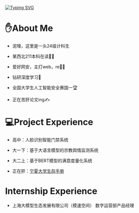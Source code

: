 [![Typing SVG](https://readme-typing-svg.demolab.com?font=Fira+Code&pause=1000&width=435&lines=%E6%97%A9%E4%B8%8A%E5%A5%BD%EF%BC%8C%E4%BD%A0%E4%B9%9F%E8%A6%81%E4%B8%8A%E6%97%A9%E5%85%AB%E5%90%97%EF%BC%9F)](https://git.io/typing-svg)

# ✋About Me

- 泥嚎，这里是一头24级计科生

- 某西北211本科在读👨‍🎓

- 爱好网安，主打web，re🧑‍💻

- 钻研深度学习🤖

- 全国大学生人工智能安全赛国一🏆

- 正在苦肝论文ing✍️

# 💻Project Experience

- 高中：人脸识别智能门禁系统

- 大一下：基于大语言模型的宗教舆情监测系统

- 大二上：基于BERT模型的满意度量化系统

- 正在肝：[宁夏大学生存手册](nxu-guide.github.io)

# Internship Experience

- 上海大模型生态发展有限公司（模速空间） 数字运营部产品经理

# 
<!--
**Megalomanian/Megalomanian** is a ✨ _special_ ✨ repository because its `README.md` (this file) appears on your GitHub profile.

Here are some ideas to get you started:

- 🔭 I’m currently working on ...
- 🌱 I’m currently learning ...
- 👯 I’m looking to collaborate on ...
- 🤔 I’m looking for help with ...
- 💬 Ask me about ...
- 📫 How to reach me: ...
- 😄 Pronouns: ...
- ⚡ Fun fact: ...
-->
